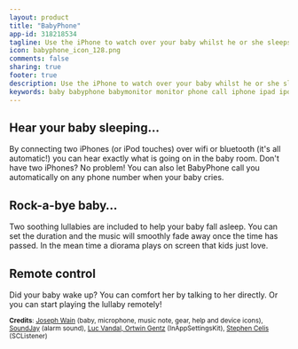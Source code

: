 ```yaml
---
layout: product
title: "BabyPhone"
app-id: 318218534
tagline: Use the iPhone to watch over your baby whilst he or she sleeps!
icon: babyphone_icon_128.png
comments: false
sharing: true
footer: true
description: Use the iPhone to watch over your baby whilst he or she sleeps!
keywords: baby babyphone babymonitor monitor phone call iphone ipad ipod touch cry lullaby babysit sleep wifi airport bluetooth p2p peer-to-peer bonjour 
---
```


## Hear your baby sleeping…
By connecting two iPhones (or iPod touches) over wifi or bluetooth (it's all automatic!) you can hear exactly what is going on in the baby room. Don't have two iPhones? No problem! You can also let BabyPhone call you automatically on any phone number when your baby cries.

## Rock-a-bye baby…
Two soothing lullabies are included to help your baby fall asleep. You can set the duration and the music will smoothly fade away once the time has passed. In the mean time a diorama plays on screen that kids just love.

## Remote control
Did your baby wake up? You can comfort her by talking to her directly. Or you can start playing the lullaby remotely!

<small>**Credits**: <a href="http://glyphish.com/">Joseph Wain</a> (baby, microphone, music note, gear, help and device icons), <a href="http://www.soundjay.com/">SoundJay</a> (alarm sound), <a href="http://inappsettingskit.com/">Luc Vandal, Ortwin Gentz</a> (InAppSettingsKit), <a href="http://github.com/stephencelis/sc_listener">Stephen Celis</a> (SCListener)</small>


